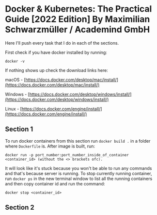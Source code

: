 # Docker & Kubernetes: The Practical Guide [2022 Edition] By Maximilian Schwarzmüller / Academind GmbH

Here I'll push every task that I do in each of the sections.

First check if you have docker installed by running:

```
docker -v
```

If nothing shows up check the download links here:

macOS - [https://docs.docker.com/desktop/mac/install/](https://docs.docker.com/desktop/mac/install/)

Windows - [https://docs.docker.com/desktop/windows/install/](https://docs.docker.com/desktop/windows/install/)

Linux - [https://docs.docker.com/engine/install/](https://docs.docker.com/engine/install/)

## Section 1

To run docker containers from this section run `docker build .` in a folder where `Dockerfile` is. After image is built, run:

```
docker run -p port_number:port_number_inside_of_container <container_id> (without the <> brackets ofc).
```

It will look like it's stuck because you won't be able to run any commands and that's because server is running.
To stop currently running container, run `docker ps` in the new terminal window to list all the running containers and then copy container id and run the command:

```
docker stop <container_id>
```

## Section 2
